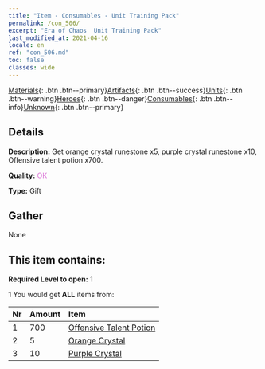 ```yaml
---
title: "Item - Consumables - Unit Training Pack"
permalink: /con_506/
excerpt: "Era of Chaos  Unit Training Pack"
last_modified_at: 2021-04-16
locale: en
ref: "con_506.md"
toc: false
classes: wide
---
```

 [Materials](/Items/){: .btn .btn--primary}[Artifacts](/Items/Artifacts/){: .btn .btn--success}[Units](/Items/Units/){: .btn .btn--warning}[Heroes](/Items/Heroes/){: .btn .btn--danger}[Consumables](/Items/Consumables/){: .btn .btn--info}[Unknown](/Items/Unknown/){: .btn .btn--primary}

## Details
 **Description:** Get orange crystal runestone x5, purple crystal runestone x10, Offensive talent potion x700.

 **Quality:** <span style="color: #DA70D6">OK</span>

 **Type:** Gift

## Gather

  None

## This item contains:

 **Required Level to open:** 1

 1 You would get **ALL** items  from:

  | Nr | Amount |     Item    |
  |:---|:-------|:------------|
  | 1 | 700 | [Offensive Talent Potion](/Items/con_786/) |  | 
  | 2 | 5 | [Orange Crystal](/Items/con_730/) |  | 
  | 3 | 10 | [Purple Crystal](/Items/con_720/) |  | 
